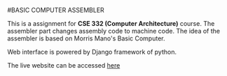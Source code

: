 #BASIC COMPUTER ASSEMBLER

This is a assignment for **CSE 332 (Computer Architecture)** course. The assembler part changes
assembly code to machine code. The idea of the assembler is based on Morris Mano's Basic Computer.

Web interface is powered by Django framework of python.

The live website can be accessed [here](http://asifullatif.pythonanywhere.com/assembler/)
